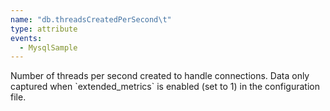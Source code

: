 ```yaml
---
name: "db.threadsCreatedPerSecond\t"
type: attribute
events:
  - MysqlSample
---
```


Number of threads per second created to handle connections. Data only captured when \`extended\_metrics\` is enabled (set to 1) in the configuration file.